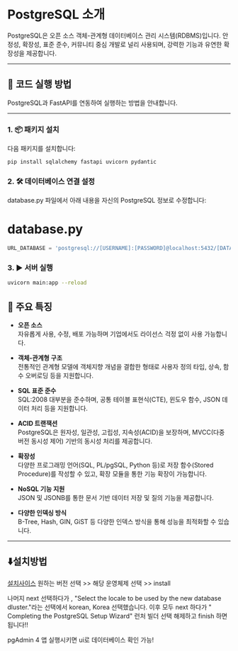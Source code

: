 # PostgreSQL 소개

PostgreSQL은 오픈 소스 객체-관계형 데이터베이스 관리 시스템(RDBMS)입니다. 안정성, 확장성, 표준 준수, 커뮤니티 중심 개발로 널리 사용되며, 강력한 기능과 유연한 확장성을 제공합니다.

---
## 🚀 코드 실행 방법

PostgreSQL과 FastAPI를 연동하여 실행하는 방법을 안내합니다.

---

### 1. 📦 패키지 설치

다음 패키지를 설치합니다:

```bash
pip install sqlalchemy fastapi uvicorn pydantic
```
### 2. 🛠 데이터베이스 연결 설정
database.py 파일에서 아래 내용을 자신의 PostgreSQL 정보로 수정합니다:
# database.py
```python
URL_DATABASE = 'postgresql://[USERNAME]:[PASSWORD]@localhost:5432/[DATABASENAME]'
```
### 3. ▶️ 서버 실행
```bash
uvicorn main:app --reload
```


## 🔑 주요 특징

- **오픈 소스**  
  자유롭게 사용, 수정, 배포 가능하며 기업에서도 라이선스 걱정 없이 사용 가능합니다.

- **객체-관계형 구조**  
  전통적인 관계형 모델에 객체지향 개념을 결합한 형태로 사용자 정의 타입, 상속, 함수 오버로딩 등을 지원합니다.

- **SQL 표준 준수**  
  SQL:2008 대부분을 준수하며, 공통 테이블 표현식(CTE), 윈도우 함수, JSON 데이터 처리 등을 지원합니다.

- **ACID 트랜잭션**  
  PostgreSQL은 원자성, 일관성, 고립성, 지속성(ACID)을 보장하며, MVCC(다중 버전 동시성 제어) 기반의 동시성 처리를 제공합니다.

- **확장성**  
  다양한 프로그래밍 언어(SQL, PL/pgSQL, Python 등)로 저장 함수(Stored Procedure)를 작성할 수 있고, 확장 모듈을 통한 기능 확장이 가능합니다.

- **NoSQL 기능 지원**  
  JSON 및 JSONB를 통한 문서 기반 데이터 저장 및 질의 기능을 제공합니다.

- **다양한 인덱싱 방식**  
  B-Tree, Hash, GIN, GiST 등 다양한 인덱스 방식을 통해 성능을 최적화할 수 있습니다.

---


## ⬇️설치방법
[설치사이스](https://www.enterprisedb.com/downloads/postgres-postgresql-downloads)
원하는 버전 선택 >> 해당 운영체제 선택 >> install

나머지 next 선택하다가 , "Select the locale to be used by the new database dluster."라는 선택에서 korean, Korea 선택했습니다.
이후 모두 next 하다가 " Completing the PostgreSQL Setup Wizard" 런처 빌더 선택 해제하고 finish 하면 됩니다!!

pgAdmin 4 앱 실행시키면 ui로 데이터베이스 확인 가능!
